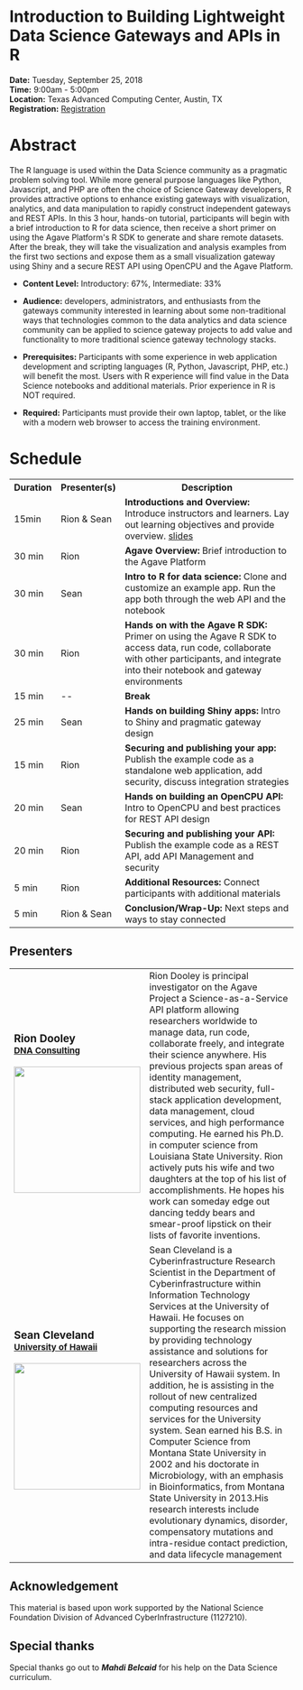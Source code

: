 Introduction to Building Lightweight Data Science Gateways and APIs in R 
========================================================================

**Date:** Tuesday, September 25, 2018  
**Time:** 9:00am - 5:00pm  
**Location:** Texas Advanced Computing Center, Austin, TX  
**Registration:** <a href="https://sciencegateways.org/web/gateways2018/attend/register">Registration</a>  

Abstract
========

The R language is used within the Data Science community as a pragmatic problem solving tool. While more general purpose languages like Python, Javascript, and PHP are often the choice of Science Gateway developers, R provides attractive options to enhance existing gateways with visualization, analytics, and data manipulation to rapidly construct independent gateways and REST APIs. In this 3 hour, hands-on tutorial, participants will begin with a brief introduction to R for data science, then receive a short primer on using the Agave Platform's R SDK to generate and share remote datasets. After the break, they will take the visualization and analysis examples from the first two sections and expose them as a small visualization gateway using Shiny and a secure REST API using OpenCPU and the Agave Platform.  

* **Content Level:** Introductory: 67%, Intermediate: 33%  
* **Audience:** developers, administrators, and enthusiasts from the gateways community interested in learning about some non-traditional ways that technologies common to the data analytics and data science community can be applied to science gateway projects to add value and functionality to more traditional science gateway technology stacks.  

* **Prerequisites:** Participants with some experience in web application development and scripting languages (R, Python, Javascript, PHP, etc.) will benefit the most. Users with R experience will find value in the Data Science notebooks and additional materials. Prior experience in R is NOT required.  
* **Required:** Participants must provide their own laptop, tablet, or the like with a modern web browser to access the training environment.  

Schedule
========

<table class="tg">
  <tr>
    <th class="tg-yw4l">Duration</th>
    <th class="tg-yw4l">Presenter(s)</th>
    <th class="tg-9hbo">Description</th>
  </tr>
  <tr>
    <td class="tg-yw4l">15min</td>
    <td class="tg-yw4l">Rion &amp; Sean</td>
    <td class="tg-9hbo"><b>Introductions and Overview:</b> Introduce instructors and learners. Lay out learning objectives and provide overview. <a href="https://www.dropbox.com/s/6pm8yqwit2vu82i/Agave_Overview.pptx?dl=0" target="_blank">slides</a></td>
  </tr>
  
  <tr>
    <td class="tg-yw4l">30 min</td>
    <td class="tg-yw4l">Rion</td>
    <td class="tg-9hbo"><b>Agave Overview:</b> Brief introduction to the Agave Platform </td>
  </tr>
  <tr>
    <td class="tg-yw4l">30 min</td>
    <td class="tg-yw4l">Sean</td>
    <td class="tg-9hbo"><b>Intro to R for data science:</b> Clone and customize an example app. Run the app both through the web API and the notebook</td>
  </tr>
  <tr>
    <td class="tg-yw4l">30 min</td>
    <td class="tg-yw4l">Rion</td>
    <td class="tg-9hbo"><b>Hands on with the Agave R SDK:</b> Primer on using the Agave R SDK to access data, run code, collaborate with other participants, and integrate into their notebook and gateway environments</td>
  </tr>
  <tr>
    <td class="tg-yw4l">15 min</td>
    <td class="tg-baqh">--</td>
    <td class="tg-9hbo"><b>Break</b> </td>
  </tr>
  <tr>
    <td class="tg-yw4l">25 min</td>
    <td class="tg-yw4l">Sean</td>
    <td class="tg-9hbo"><b>Hands on building Shiny apps:</b> Intro to Shiny and pragmatic gateway design</td>
  </tr>
  <tr>
    <td class="tg-yw4l">15 min</td>
    <td class="tg-yw4l">Rion</td>
    <td class="tg-9hbo"><b>Securing and publishing your app:</b> Publish the example code as a standalone web application, add security, discuss integration strategies</td>
  </tr>
  <tr>
    <td class="tg-yw4l">20 min</td>
    <td class="tg-yw4l">Sean</td>
    <td class="tg-9hbo"><b>Hands on building an OpenCPU API:</b> Intro to OpenCPU and best practices for REST API design</td>
  </tr>
  <tr>
    <td class="tg-yw4l">20 min</td>
    <td class="tg-yw4l">Rion</td>
    <td class="tg-9hbo"><b>Securing and publishing your API:</b> Publish the example code as a REST API, add API Management and security</td>
  </tr>
  <tr>
    <td class="tg-yw4l">5 min</td>
    <td class="tg-yw4l">Rion</td>
    <td class="tg-9hbo"><b>Additional Resources:</b> Connect participants with additional materials</td>
  </tr>
  <tr>
    <td class="tg-yw4l">5 min</td>
    <td class="tg-yw4l">Rion &amp; Sean</td>
    <td class="tg-9hbo"><b>Conclusion/Wrap-Up:</b> Next steps and ways to stay connected</td>
  </tr>
</table>

Presenters
----------


<table>
    <tbody>
  <tr>
    <td>
    <h3>Rion Dooley<br><span style="font-size: .8em"><a href="https://twitter.com/deardooley/">DNA Consulting</a></span></h3>
      <div>
        <img style="width:224px;" src="https://raw.githubusercontent.com/agavetraining/gateways18/master/images/rion_dooley.jpg">
      </div>
    </td>
    <td>
      Rion Dooley is principal investigator on the Agave Project a Science-as-a-Service API platform allowing researchers worldwide to manage data, run code, collaborate freely, and integrate their science anywhere. His previous projects span areas of identity management, distributed web security, full-stack application development, data management, cloud services, and high performance computing. He earned his Ph.D. in computer science from Louisiana State University. Rion actively puts his wife and two daughters at the top of his list of accomplishments. He hopes his work can someday edge out dancing teddy bears and smear-proof lipstick on their lists of favorite inventions.
    </td>
  </tr>
  <tr>
    <td>  
    <h3>Sean Cleveland<br>
    <span style="font-size: .8em">
        <a href="https://hawaii.edu/">University of Hawaii</a>
    </span>
    </h3>
    <div> 
        <img style="width:224px;" src="https://raw.githubusercontent.com/agavetraining/gateways18/master/images/sean_cleveland.jpg">
    </div>
    </td>
    <td>
    Sean Cleveland is a Cyberinfrastructure Research Scientist in the Department of Cyberinfrastructure within Information Technology Services at the University of Hawaii. He focuses on supporting the research mission by providing technology assistance and solutions for researchers across the University of Hawaii system. In addition, he is assisting in the rollout of new centralized computing resources and services for the University system. Sean earned his B.S. in Computer Science from Montana State University in 2002 and his doctorate in Microbiology, with an emphasis in Bioinformatics, from Montana State University in 2013.His research interests include evolutionary dynamics, disorder, compensatory mutations and intra-residue contact prediction, and data lifecycle management
    </td>
  </tr>
  </tbody>
</table>



Acknowledgement
---------------

This material is based upon work supported by the National Science Foundation Division of Advanced CyberInfrastructure (1127210).

Special thanks
--------------

Special thanks go out to ***Mahdi Belcaid*** for his help on the Data Science curriculum.
